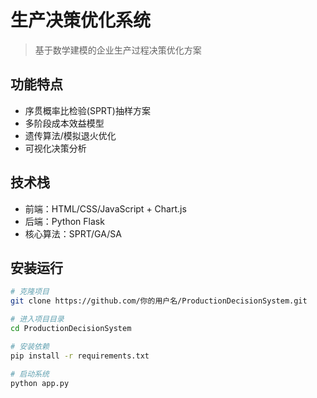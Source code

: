 # 生产决策优化系统

> 基于数学建模的企业生产过程决策优化方案

## 功能特点
- 序贯概率比检验(SPRT)抽样方案
- 多阶段成本效益模型
- 遗传算法/模拟退火优化
- 可视化决策分析

## 技术栈
- 前端：HTML/CSS/JavaScript + Chart.js
- 后端：Python Flask
- 核心算法：SPRT/GA/SA

## 安装运行
```bash
# 克隆项目
git clone https://github.com/你的用户名/ProductionDecisionSystem.git

# 进入项目目录
cd ProductionDecisionSystem

# 安装依赖
pip install -r requirements.txt

# 启动系统
python app.py
